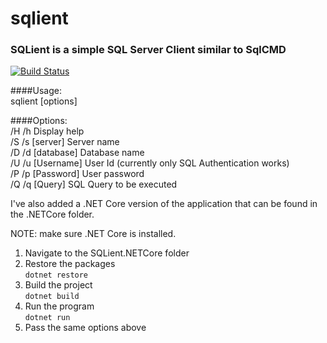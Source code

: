 # sqlient

### SQLient is a simple SQL Server Client similar to SqlCMD
[![Build Status](https://travis-ci.org/shiitake/sqlient.svg?branch=master)](https://travis-ci.org/shiitake/sqlient)

####Usage:  
    sqlient [options]

####Options:  
    /H /h                           Display help  
    /S /s [server]                  Server name  
    /D /d [database]                Database name  
    /U /u [Username]                User Id (currently only SQL Authentication works)  
    /P /p [Password]                User password  
    /Q /q [Query]                   SQL Query to be executed  


I've also added a .NET Core version of the application that can be found in the .NETCore folder. 

NOTE: make sure .NET Core is installed.

1. Navigate to the SQLient.NETCore folder
2. Restore the packages  
    ```dotnet restore```
3. Build the project  
    ```dotnet build```
4. Run the program  
    ```dotnet run```
5. Pass the same options above

